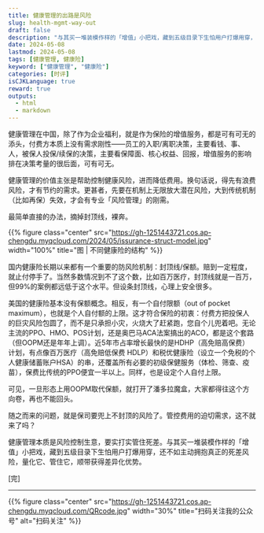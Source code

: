 ```yaml
---
title: 健康管理的出路是风险
slug: health-mgmt-way-out
draft: false
description: "与其买一堆装模作样的「增值」小把戏，藏到五级目录下生怕用户打爆用穿，还不如主动拥抱真正的死差风险，量化它、管住它，顺带获得差异化优势。"
date: 2024-05-08
lastmod: 2024-05-08
tags: [健康管理, 健康险]
keyword: ["健康管理", "健康险"]
categories: [时评]
isCJKLanguage: true
reward: true
outputs:
  - html
  - markdown
---
```


健康管理在中国，除了作为企业福利，就是作为保险的增值服务，都是可有可无的添头，付费方本质上没有需求刚性——员工的入职/离职决策，主要看钱、事、人，被保人投保/续保的决策，主要看保障面、核心权益、回报，增值服务的影响排在决策考量的很后面，可有可无。

健康管理的价值主张是帮助控制健康风险，进而降低费用。换句话说，得先有浪费风险，才有节约的需求。更甚者，先要在机制上无限放大潜在风险，大到传统机制（比如再保）失效，才会有专业「风险管理」的刚需。

最简单直接的办法，摘掉封顶线，裸奔。

<!--more-->

{{% figure class="center" src="https://gh-1251443721.cos.ap-chengdu.myqcloud.com/2024/05/issurance-struct-model.jpg" width="100%" title="图 | 不同健康险的结构" %}}

国内健康险长期以来都有一个重要的防风险机制：封顶线/保额。赔到一定程度，就止付停手了。当然多数情况到不了这个数，比如百万医疗，封顶线就是一百万，但99%的案例都远低于这个水平。但设条封顶线，心理上安全很多。

美国的健康险基本没有保额概念。相反，有一个自付限额（out of pocket maximum），也就是个人自付额的上限。这才符合保险的初衷：付费方把投保人的巨灾风险包圆了，而不是只承担小灾，火烧大了赶紧跑，您自个儿兜着吧。无论主流的PPO、HMO、POS计划，还是奥巴马ACA法案搞出的ACO，都是这个套路（但OOPM还是年年上调）。近5年市占率增长最快的是HDHP（高免赔高保费）计划，有点像百万医疗（高免赔低保费 HDLP）和税优健康险（设立一个免税的个人健康储蓄账户HSA）的串，还覆盖所有必要的初级保健服务（体检、筛查、疫苗），保费比传统的PPO便宜一半以上。同样，也是设定个人自付上限。

可见，一旦形态上用OOPM取代保额，就打开了潘多拉魔盒，大家都得往这个方向卷，再也不能回头。

随之而来的问题，就是保司要兜上不封顶的风险了。管控费用的迫切需求，这不就来了吗？

健康管理本质是风险控制生意，要实打实管住死差。与其买一堆装模作样的「增值」小把戏，藏到五级目录下生怕用户打爆用穿，还不如主动拥抱真正的死差风险，量化它、管住它，顺带获得差异化优势。


[完]

---

<!-- {% raw %} -->
{{% figure class="center" src="https://gh-1251443721.cos.ap-chengdu.myqcloud.com/QRcode.jpg" width="30%" title="扫码关注我的公众号" alt="扫码关注" %}}
<!-- {% endraw %} -->
